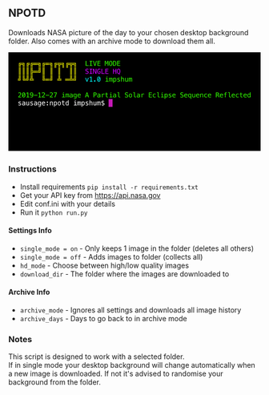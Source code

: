 ## NPOTD

Downloads NASA picture of the day to your chosen desktop background folder. Also comes with an archive mode to download them all.

![](ss.jpg)

### Instructions

-   Install requirements `pip install -r requirements.txt`
-   Get your API key from https://api.nasa.gov
-   Edit conf.ini with your details
-   Run it `python run.py`

#### Settings Info

-   `single_mode = on` - Only keeps 1 image in the folder (deletes all others)
-   `single_mode = off` - Adds images to folder (collects all)
-   `hd_mode` - Choose between high/low quality images
-   `download_dir` - The folder where the images are downloaded to

#### Archive Info

-   `archive_mode` - Ignores all settings and downloads all image history
-   `archive_days` - Days to go back to in archive mode


### Notes

This script is designed to work with a selected folder.   
If in single mode your desktop background will change automatically when a new image is downloaded. If not it's advised to randomise your background from the folder.
